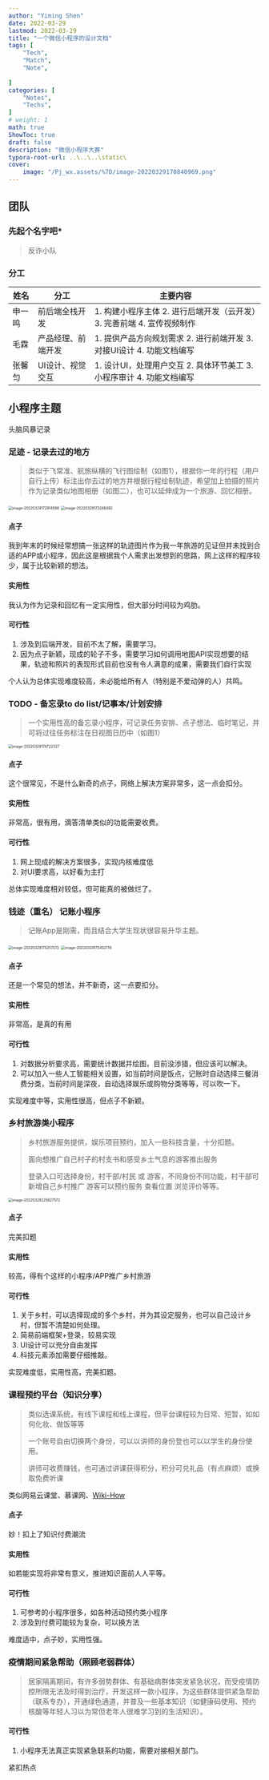 ```yaml
---
author: "Yiming Shen"
date: 2022-03-29
lastmod: 2022-03-29
title: "一个微信小程序的设计文档"
tags: [
    "Tech",
    "Match",
    "Note",
    
]
categories: [
    "Notes",
    "Techs",
]
# weight: 1
math: true
ShowToc: true
draft: false
description: "微信小程序大赛"
typora-root-url: ..\..\..\static\
cover:
    image: "/Pj_wx.assets/%7D/image-20220329170840969.png" 
---
```


## 团队

### 先起个名字吧*

> 反诈小队

### 分工

| 姓名   | 分工               | 主要内容                                                     |
| ------ | ------------------ | ------------------------------------------------------------ |
| 申一鸣 | 前后端全栈开发     | 1. 构建小程序主体 2. 进行后端开发（云开发）3. 完善前端 4. 宣传视频制作 |
| 毛霖   | 产品经理、前端开发 | 1. 提供产品方向规划需求 2. 进行前端开发 3. 对接UI设计 4. 功能文档编写 |
| 张馨匀 | UI设计、视觉交互   | 1. 设计UI，处理用户交互 2. 具体环节美工 3. 小程序审计 4. 功能文档编写 |

## 小程序主题

头脑风暴记录

### 足迹 - 记录去过的地方

> 类似于飞常准、航旅纵横的飞行图绘制（如图1），根据你一年的行程（用户自行上传）标注出你去过的地方并根据行程绘制轨迹，希望加上拍摄的照片作为记录类似地图相册（如图二），也可以延伸成为一个旅游、回忆相册。

<img src="/Pj_wxapp.assets/%7D/image-20220329172914588.png" alt="image-20220329172914588" style="zoom:50%;" />

<img src="/Pj_wxapp.assets/%7D/image-20220329173248492.png" alt="image-20220329173248492" style="zoom:50%;" />

#### 点子

我到年末的时候经常想搞一张这样的轨迹图片作为我一年旅游的见证但并未找到合适的APP或小程序，因此这是根据我个人需求出发想到的思路，网上这样的程序较少，属于比较新颖的想法。

#### 实用性

我认为作为记录和回忆有一定实用性，但大部分时间较为鸡肋。

#### 可行性

1. 涉及到后端开发，目前不太了解，需要学习。
2. 因为点子新颖，现成的轮子不多，需要学习如何调用地图API实现想要的结果，轨迹和照片的表现形式目前也没有令人满意的成果，需要我们自行实现



个人认为总体实现难度较高，未必能给所有人（特别是不爱动弹的人）共鸣。

### TODO - 备忘录to do list/记事本/计划安排

> 一个实用性高的备忘录小程序，可记录任务安排、点子想法、临时笔记，并可将过往任务标注在日视图日历中（如图1）

<img src="/Pj_wxapp.assets/%7D/image-20220329174722327.png" alt="image-20220329174722327" style="zoom:50%;" />

#### 点子

这个很常见，不是什么新奇的点子，网络上解决方案非常多，这一点会扣分。

#### 实用性

非常高，很有用，滴答清单类似的功能需要收费。

#### 可行性

1. 网上现成的解决方案很多，实现内核难度低
2. 对UI要求高，以好看为主打



总体实现难度相对较低，但可能真的被做烂了。



### 钱迹（重名） 记账小程序

> 记账App是刚需，而且结合大学生现状很容易升华主题。

<img src="/Pj_wxapp.assets/%7D/image-20220329175257072.png" alt="image-20220329175257072" style="zoom:50%;" />

<img src="/Pj_wxapp.assets/%7D/image-20220329175452718.png" alt="image-20220329175452718" style="zoom:50%;" />

#### 点子

还是一个常见的想法，并不新奇，这一点要扣分。

#### 实用性

非常高，是真的有用

#### 可行性

1. 对数据分析要求高，需要统计数据并绘图，目前没涉猎，但应该可以解决。
2. 可以加入一些人工智能相关设置，如当前时间是饭点，记账时自动选择三餐消费分类，当前时间是深夜，自动选择娱乐或购物分类等等，可以吹一下。



实现难度中等，实用性很高，但点子不新颖。

### 乡村旅游类小程序

> 乡村旅游服务提供，娱乐项目预约，加入一些科技含量，十分扣题。
>
> 面向想推广自己村子的村支书和感受乡土气息的游客推出服务
>
> 登录入口可选择身份，村干部/村民 或 游客，不同身份不同功能，村干部可新增自己乡村推广 游客可以预约服务 查看位置 浏览评价等等。

<img src="/Pj_wxapp.assets/%7D/image-20220329225627572.png" alt="image-20220329225627572" style="zoom:50%;" />

#### 点子

完美扣题

#### 实用性

较高，得有个这样的小程序/APP推广乡村旅游

#### 可行性

1. 关于乡村，可以选择现成的多个乡村，并为其设定服务，也可以自己设计乡村，但暂不清楚如何处理。
2. 简易前端框架+登录，较易实现
3. UI设计可以充分自由发挥
4. 科技元素添加需要仔细推敲。



实现难度低，实用性高，完美扣题。



### 课程预约平台（知识分享）

> 类似选课系统，有线下课程和线上课程，但平台课程较为日常、短暂，如如何化妆、做饭等等
>
> 一个账号自由切换两个身份，可以以讲师的身份登也可以以学生的身份使用。
>
> 讲师可收费赚钱，也可通过讲课获得积分，积分可兑礼品（有点麻烦）或换取免费听课

类似网易云课堂、慕课网、[Wiki-How](https://zh.wikihow.com/%E9%A6%96%E9%A1%B5)

#### 点子

妙！扣上了知识付费潮流

#### 实用性

如若能实现将非常有意义，推进知识面前人人平等。

#### 可行性

1. 可参考的小程序很多，如各种活动预约类小程序
2. 涉及到付费可能较为复杂，可以换方法



难度适中，点子妙，实用性强。



### 疫情期间紧急帮助（照顾老弱群体）

> 居家隔离期间，有许多弱势群体、有基础病群体突发紧急状况，而受疫情防控所限无法及时得到治疗，开发这样一款小程序，为这些群体提供紧急帮助（联系专办），开通绿色通道，并普及一些基本知识（如健康码使用、预约核酸等年轻人习以为常但老年人很难学习到的生活知识）。



#### 可行性

1. 小程序无法真正实现紧急联系的功能，需要对接相关部门。



紧扣热点

